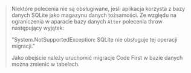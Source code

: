 > Niektóre polecenia nie są obsługiwane, jeśli aplikacja korzysta z bazy danych SQLite jako magazynu danych tożsamości. Ze względu na ograniczenia w aparacie bazy danych `Alter` polecenia throw następujący wyjątek:
>
> "System.NotSupportedException: SQLite nie obsługuje tej operacji migracji." 
>
> Jako obejście należy uruchomić migracje Code First w bazie danych można zmienić w tabelach.
